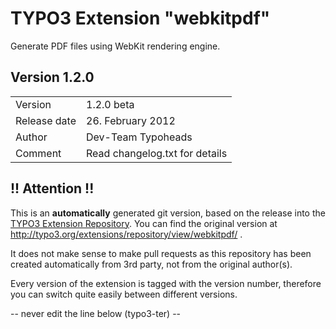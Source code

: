 # TYPO3 Extension "webkitpdf"
Generate PDF files using WebKit rendering engine.

## Version 1.2.0




<table>
	<tr><td>Version</td><td>1.2.0 beta</td></tr>
	<tr><td>Release date</td><td>26. February 2012</td></tr>
	<tr><td>Author</td><td>Dev-Team Typoheads</td></tr>
	<tr><td>Comment</td><td>Read changelog.txt for details</td></tr>
</table>

## !! Attention !!
This is an **automatically** generated git version, based on the release into the [TYPO3 Extension Repository](http://www.typo3.org/extensions/).
You can find the original version at http://typo3.org/extensions/repository/view/webkitpdf/ .

It does not make sense to make pull requests as this repository has been created automatically from 3rd party, not from the original author(s).

Every version of the extension is tagged with the version number, therefore you can switch quite easily between different versions.


-- never edit the line below (typo3-ter) --